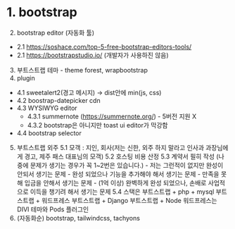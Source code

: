 # 1. bootstrap
2. bootstrap editor (자동화 툴)
  * 2.1 https://soshace.com/top-5-free-bootstrap-editors-tools/
  * 2.1 https://bootstrapstudio.io/ (개발자가 사용하진 않음)
3. 부트스트랩 테마 - theme forest, wrapbootstrap
4. plugin
  * 4.1 sweetalert2(경고 메시지) -> dist안에 min(js, css)
  * 4.2 boostrap-datepicker cdn
  * 4.3 WYSIWYG editor
    * 4.3.1 summernote (https://summernote.org/) - 5버전 지원 X
    * 4.3.2 bootstrap은 아니지만 toast ui editor가 막강함
  * 4.4 bootstrap selector
5. 부트스트랩 외주
  5.1 모객 : 지인, 회사(저는 신한, 외주 하지 말라고 인사과 과장님에게 경고, 제주 패스 대표님의 모객)
  5.2 호스팅 비용 산정
  5.3 계약서 필히 작성 (나중에 문제가 생기는 경우가 꼭 1~2번은 있습니다.)
       - 저는 그런적이 없지만 완성이 안되서 생기는 문제
       - 완성 되었으나 기능을 추가해야 해서 생기는 문제
       - 만족을 못해 입금을 안해서 생기는 문제
       - (1억 이상) 완벽하게 완성 되었으나, 손배로 사업적으로 이득을 챙기려 해서 생기는 문제
  5.4 스택은 부트스트랩 + php + mysql
                부트스트랩 + 워드프레스
                 부트스트랩 + Django
                 부트스트랩 + Node
                 워드프레스는 DIVI 테마와 Pods 플러그인
6. (자동화순) bootstrap, tailwindcss, tachyons